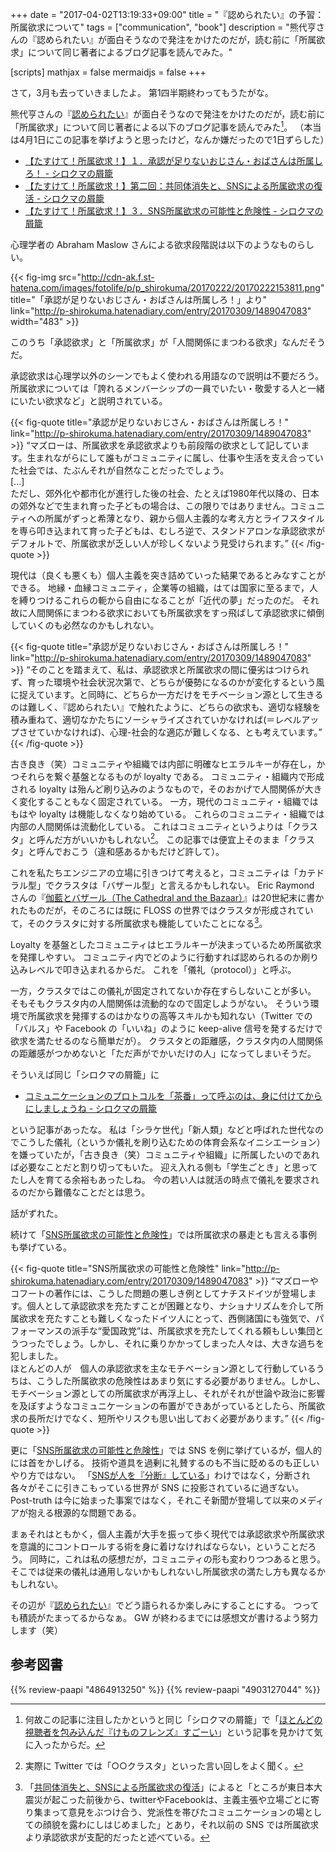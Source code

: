 +++
date = "2017-04-02T13:19:33+09:00"
title = "『認められたい』の予習： 所属欲求について"
tags = ["communication", "book"]
description = "熊代亨さんの『認められたい』が面白そうなので発注をかけたのだが，読む前に「所属欲求」について同じ著者によるブログ記事を読んでみた。"

[scripts]
  mathjax = false
  mermaidjs = false
+++

さて，3月も去っていきましたよ。
第1四半期終わってもうたがな。

熊代亨さんの『[認められたい]』が面白そうなので発注をかけたのだが，読む前に「所属欲求」について同じ著者による以下のブログ記事を読んでみた[^kf]。
（本当は4月1日にこの記事を挙げようと思ったけど，なんか嫌だったので1日ずらした）

[^kf]: 何故この記事に注目したかというと同じ「シロクマの屑籠」で「[ほとんどの視聴者を包み込んだ『けものフレンズ』すごーい](http://p-shirokuma.hatenadiary.com/entry/20170330/1490838157 "ほとんどの視聴者を包み込んだ『けものフレンズ』すごーい - シロクマの屑籠")」という記事を見かけて気に入ったからだ。

- [【たすけて！所属欲求！】１．承認が足りないおじさん・おばさんは所属しろ！ - シロクマの屑籠](http://p-shirokuma.hatenadiary.com/entry/20170309/1489047083)
- [【たすけて！所属欲求！】第二回：共同体消失と、SNSによる所属欲求の復活 - シロクマの屑籠](http://p-shirokuma.hatenadiary.com/entry/20170315/1489566651)
- [【たすけて！所属欲求！】３．SNS所属欲求の可能性と危険性 - シロクマの屑籠](http://p-shirokuma.hatenadiary.com/entry/20170322/1490166000)

心理学者の Abraham Maslow さんによる欲求段階説は以下のようなものらしい。

{{< fig-img src="http://cdn-ak.f.st-hatena.com/images/fotolife/p/p_shirokuma/20170222/20170222153811.png" title="「承認が足りないおじさん・おばさんは所属しろ！」より" link="http://p-shirokuma.hatenadiary.com/entry/20170309/1489047083" width="483" >}}

このうち「承認欲求」と「所属欲求」が「人間関係にまつわる欲求」なんだそうだ。

承認欲求は心理学以外のシーンでもよく使われる用語なので説明は不要だろう。
所属欲求については「誇れるメンバーシップの一員でいたい・敬愛する人と一緒にいたい欲求など」と説明されている。

{{< fig-quote title="承認が足りないおじさん・おばさんは所属しろ！" link="http://p-shirokuma.hatenadiary.com/entry/20170309/1489047083" >}}
<q>マズローは、所属欲求を承認欲求よりも前段階の欲求として記しています。生まれながらにして誰もがコミュニティに属し、仕事や生活を支え合っていた社会では、たぶんそれが自然なことだったでしょう。<br>
[...]<br>
ただし、郊外化や都市化が進行した後の社会、たとえば1980年代以降の、日本の郊外などで生まれ育った子どもの場合は、この限りではありません。コミュニティへの所属がずっと希薄となり、親から個人主義的な考え方とライフスタイルを専ら叩き込まれて育った子どもは、むしろ逆で、スタンドアロンな承認欲求がデフォルトで、所属欲求が乏しい人が珍しくないよう見受けられます。</q>
{{< /fig-quote  >}}

現代は（良くも悪くも）個人主義を突き詰めていった結果であるとみなすことができる。
地縁・血縁コミュニティ，企業等の組織，はては国家に至るまで，人を縛りつけるこれらの軛から自由になることが「近代の夢」だったのだ。
それ故に人間関係にまつわる欲求においても所属欲求をすっ飛ばして承認欲求に傾倒していくのも必然なのかもしれない。

{{< fig-quote title="承認が足りないおじさん・おばさんは所属しろ！" link="http://p-shirokuma.hatenadiary.com/entry/20170309/1489047083" >}}
<q>そのことを踏まえて、私は、承認欲求と所属欲求の間に優劣はつけられず、育った環境や社会状況次第で、どちらが優勢になるのかが変化するという風に捉えています。と同時に、どちらか一方だけをモチベーション源として生きるのは難しく、『認められたい』で触れたように、どちらの欲求も、適切な経験を積み重ねて、適切なかたちにソーシャライズされていかなければ(＝レベルアップさせていかなければ)、心理-社会的な適応が難しくなる、とも考えています。</q>
{{< /fig-quote  >}}

古き良き（笑）コミュニティや組織では内部に明確なヒエラルキーが存在し，かつそれらを繋ぐ基盤となるものが loyalty である。
コミュニティ・組織内で形成される loyalty は殆んど刷り込みのようなもので，そのおかげで人間関係が大きく変化することもなく固定されている。
一方，現代のコミュニティ・組織ではもはや loyalty は機能しなくなり始めている。
これらのコミュニティ・組織では内部の人間関係は流動化している。
これはコミュニティというよりは「クラスタ」と呼んだ方がいいかもしれない[^tw]。
この記事では便宜上そのまま「クラスタ」と呼んでおこう（違和感あるかもだけど許して）。

[^tw]: 実際に Twitter では「○○クラスタ」といった言い回しをよく聞く。

これを私たちエンジニアの立場に引きつけて考えると，コミュニティは「カテドラル型」でクラスタは「バザール型」と言えるかもしれない。
Eric Raymond さんの『[伽藍とバザール（The Cathedral and the Bazaar）](http://cruel.org/freeware/cathedral.html)』は20世紀末に書かれたものだが，そのころには既に FLOSS の世界ではクラスタが形成されていて，そのクラスタに対する所属欲求も機能していたことになる[^bl1]。

[^bl1]: 「[共同体消失と、SNSによる所属欲求の復活](http://p-shirokuma.hatenadiary.com/entry/20170315/1489566651 "【たすけて！所属欲求！】第二回：共同体消失と、SNSによる所属欲求の復活 - シロクマの屑籠")」によると「ところが東日本大震災が起こった前後から、twitterやFacebookは、主義主張や立場ごとに寄り集まって意見をぶつけ合う、党派性を帯びたコミュニケーションの場としての顔貌を露わにしはじめました」とあり，それ以前の SNS では所属欲求より承認欲求が支配的だったと述べている。

Loyalty を基盤としたコミュニティはヒエラルキーが決まっているため所属欲求を発揮しやすい。
コミュニティ内でどのように行動すれば認められるのか刷り込みレベルで叩き込まれるからだ。
これを「儀礼（protocol）」と呼ぶ。

一方，クラスタではこの儀礼が固定されてないか存在すらしないことが多い。
そもそもクラスタ内の人間関係は流動的なので固定しようがない。
そういう環境で所属欲求を発揮するのはかなりの高等スキルかも知れない（Twitter での「バルス」や Facebook の「いいね」のように keep-alive 信号を発するだけで欲求を満たせるのなら簡単だが）。
クラスタとの距離感，クラスタ内の人間関係の距離感がつかめないと「ただ声がでかいだけの人」になってしまいそうだ。

そういえば同じ「シロクマの屑籠」に

- [コミュニケーションのプロトコルを「茶番」って呼ぶのは、身に付けてからにしましょうね - シロクマの屑籠](http://p-shirokuma.hatenadiary.com/entry/20170306/1488783600)

という記事があったな。
私は「シラケ世代」「新人類」などと呼ばれた世代なのでこうした儀礼（というか儀礼を刷り込むための体育会系なイニシエーション）を嫌っていたが，「古き良き（笑）コミュニティや組織」に所属したいのであれば必要なことだと割り切ってもいた。
迎え入れる側も「学生ごとき」と思ってたし人を育てる余裕もあったしね。
今の若い人は就活の時点で儀礼を要求されるのだから難儀なことだとは思う。

話がずれた。

続けて「[SNS所属欲求の可能性と危険性](http://p-shirokuma.hatenadiary.com/entry/20170322/1490166000 "【たすけて！所属欲求！】３．SNS所属欲求の可能性と危険性 - シロクマの屑籠")」では所属欲求の暴走とも言える事例も挙げている。

{{< fig-quote title="SNS所属欲求の可能性と危険性" link="http://p-shirokuma.hatenadiary.com/entry/20170309/1489047083" >}}
<q>マズローやコフートの著作には、こうした問題の悪しき例としてナチスドイツが登場します。個人として承認欲求を充たすことが困難となり、ナショナリズムを介して所属欲求を充たすことも難しくなったドイツ人にとって、西側諸国にも強気で、パフォーマンスの派手な“愛国政党”は、所属欲求を充たしてくれる頼もしい集団とうつったでしょう。しかし、それに乗りかかってしまった人々は、大きな過ちを犯しました。<br>
ほとんどの人が　個人の承認欲求を主なモチベーション源として行動しているうちは、こうした所属欲求の危険性はあまり気にする必要がありません。しかし、モチベーション源としての所属欲求が再浮上し、それがそれが世論や政治に影響を及ぼすようなコミュニケーションの布置ができあがっているとしたら、所属欲求の長所だけでなく、短所やリスクも思い出しておく必要があります。</q>
{{< /fig-quote  >}}

更に「[SNS所属欲求の可能性と危険性](http://p-shirokuma.hatenadiary.com/entry/20170322/1490166000 "【たすけて！所属欲求！】３．SNS所属欲求の可能性と危険性 - シロクマの屑籠")」では SNS を例に挙げているが，個人的には首をかしげる。
技術や道具を過剰に礼賛するのも不当に貶めるのも正しいやり方ではない。
「[SNSが人を『分断』している](http://blog.tinect.jp/?p=38008 "SNSは人を「繋げる」より「分断」している | Books&Apps")」わけではなく，分断され各々がそこに引きこもっている世界が SNS に投影されているに過ぎない。
Post-truth は今に始まった事案ではなく，それこそ新聞が登場して以来のメディアが抱える根源的な問題である。

まぁそれはともかく，個人主義が大手を振って歩く現代では承認欲求や所属欲求を意識的にコントロールする術を身に着けなければならない，ということだろう。
同時に，これは私の感想だが，コミュニティの形も変わりつつあると思う。
そこでは従来の儀礼は通用しないかもしれないし所属欲求の満たし方も異なるかもしれない。

その辺が『[認められたい]』でどう語られるか楽しみにすることにする。
つっても積読がたまってるからなぁ。
GW が終わるまでには感想文が書けるよう努力します（笑）

[認められたい]: https://www.amazon.co.jp/exec/obidos/ASIN/4864913250/baldandersinf-22/ "認められたい | 熊代亨 |本 | 通販 | Amazon"

## 参考図書

{{% review-paapi "4864913250" %}} <!-- 認められたい -->
{{% review-paapi "4903127044" %}} <!-- 排除型社会 -->

